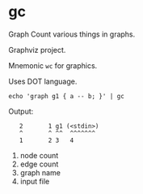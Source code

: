 # gc

Graph Count various things in graphs.

Graphviz project.

Mnemonic `wc` for graphics.

Uses DOT language.

    echo 'graph g1 { a -- b; }' | gc

Output:

       2       1 g1 (<stdin>)
       ^       ^ ^^  ^^^^^^^
       1       2 3   4

1. node count
2. edge count
3. graph name
4. input file
